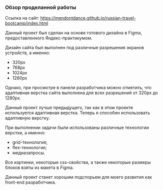 ### Обзор проделанной работы 

Ссылка на сайт: https://mendontdance.github.io/russian-travel-bootcamp/index.html

Данный проект был сделан на основе готового дизайна в Figma, предоставленного Яндекс-практикумом. 

Дизайн сайта был выполнен под различные разрешения экранов устройств, а именно: 

* 320px 
* 768px 
* 1024px 
* 1280px 

Однако, при просмотре в панели разработчика можно отметить, что адаптивная верстка сайта выполнена для всех разрешений от 320px до 1280px.  

Данный проект лучше предыдущего, так как в этом проекте используется адаптивная верстка. Теперь я способен использовать адаптивную верстку. 

При выполнении задачи были использованы различные технологии верстки, а именно: 

* grid-технология; 
* flex-технология; 
* медиазапросы. 

Все картинки, некоторые css-свойства, а также некоторые размеры блоков взяты из макета в Figma. 

Данный проект станет хорошим подспорьем для моего развития как front-end разработчика. 

 
